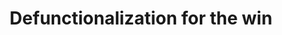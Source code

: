 ---
title: Defunctionalization for the win
url: http://typesandkinds.wordpress.com/2013/04/01/defunctionalization-for-the-win/
authors:
- Richard A. Eisenberg
type: article
tags:
- defunctionalization
- singletons
doHaskell-type: blog post
dohaskell-year: 2013
---